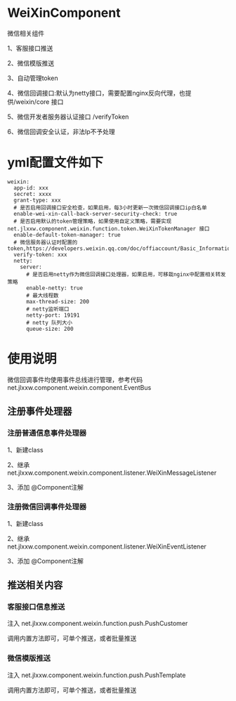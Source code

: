 # WeiXinComponent
微信相关组件

1、客服接口推送

2、微信模版推送

3、自动管理token

4、微信回调接口:默认为netty接口，需要配置nginx反向代理，也提供/weixin/core 接口

5、微信开发者服务器认证接口 /verifyToken

6、微信回调安全认证，非法Ip不予处理
# yml配置文件如下
```
weixin:
  app-id: xxx
  secret: xxxx
  grant-type: xxx
  # 是否启用回调接口安全检查，如果启用，每3小时更新一次微信回调接口ip白名单
  enable-wei-xin-call-back-server-security-check: true
  # 是否启用默认的token管理策略，如果使用自定义策略，需要实现 net.jlxxw.component.weixin.function.token.WeiXinTokenManager 接口
  enable-default-token-manager: true
  # 微信服务器认证时配置的token,https://developers.weixin.qq.com/doc/offiaccount/Basic_Information/Access_Overview.html
  verify-token: xxx
  netty:
    server:
      # 是否启用netty作为微信回调接口处理器，如果启用，可移栽nginx中配置相关转发策略
      enable-netty: true
      # 最大线程数
      max-thread-size: 200
      # netty监听端口
      netty-port: 19191
      # netty 队列大小
      queue-size: 200
```

# 使用说明
微信回调事件均使用事件总线进行管理，参考代码net.jlxxw.component.weixin.component.EventBus

## 注册事件处理器
### 注册普通信息事件处理器

1、新建class

2、继承 net.jlxxw.component.weixin.component.listener.WeiXinMessageListener

3、添加 @Component注解

### 注册微信回调事件处理器
1、新建class

2、继承 net.jlxxw.component.weixin.component.listener.WeiXinEventListener

3、添加 @Component注解

## 推送相关内容
### 客服接口信息推送
注入 net.jlxxw.component.weixin.function.push.PushCustomer

调用内置方法即可，可单个推送，或者批量推送

### 微信模版推送
注入 net.jlxxw.component.weixin.function.push.PushTemplate

调用内置方法即可，可单个推送，或者批量推送
